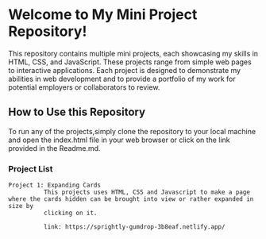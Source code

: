 <h1>Welcome to My Mini Project Repository!</h1>

<p>This repository contains multiple mini projects, each showcasing my skills in HTML, CSS, and JavaScript. These projects range from simple web pages to interactive applications. Each project is designed to demonstrate my abilities in web development and to provide a portfolio of my work for potential employers or collaborators to review.</p>

<h2>How to Use this Repository</h2>

To run any of the projects,simply clone the repository to your local machine and open the index.html file in your web browser or click on the link 
provided in the Readme.md.

<h3>Project List</h3>

    Project 1: Expanding Cards
              This projects uses HTML, CSS and Javascript to make a page where the cards hidden can be brought into view or rather expanded in size by
              clicking on it.
              
              link: https://sprightly-gumdrop-3b8eaf.netlify.app/
